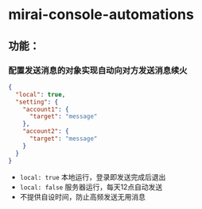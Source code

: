 # mirai-console-automations

## 功能：

### 配置发送消息的对象实现自动向对方发送消息续火

```json
{
  "local": true,
  "setting": {
    "account1": {
      "target": "message"
    },
    "account2": {
      "target": "message"
    }
  }
}
```

* `local: true` 本地运行，登录即发送完成后退出
* `local: false` 服务器运行，每天12点自动发送
* 不提供自设时间，防止高频发送无用消息
